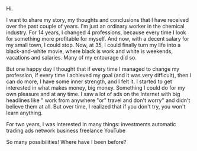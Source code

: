 Hi.  

I want to share my story, my thoughts and conclusions that I have received over the past couple of years.
I'm just an ordinary worker in the chemical industry. For 14 years, I changed 4 professions, because every time I look for something more profitable for myself. 
And now, with a decent salary for my small town, I could stop. Now, at 35, I could finally turn my life into a black-and-white movie, where black is work and white is 
weekends, vacations and salaries. Many of my entourage did so.

But one happy day I thought that if every time I managed to change my profession, if every time I achieved my goal (and it was very difficult), then I can do more, I have some inner strength, and I felt it.
I started to get interested in what makes money, big money. Something I could do for my own pleasure and at any time. I saw a lot of ads on the Internet with big headlines like " work from anywhere "or" travel and don't worry" and didn't believe them at all. But over time, I realized that if you don't try, you won't learn anything.

For two years, I was interested in many things:
investments
automatic trading
ads
network business
freelance
YouTube

So many possibilities! Where have I been before?
